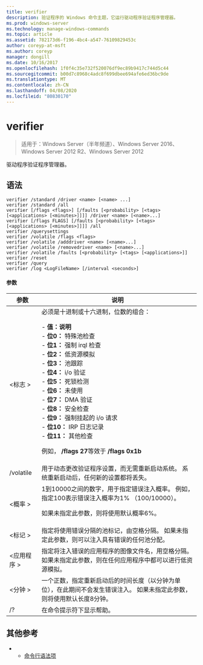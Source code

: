 ```yaml
---
title: verifier
description: 验证程序的 Windows 命令主题，它运行驱动程序验证程序管理器。
ms.prod: windows-server
ms.technology: manage-windows-commands
ms.topic: article
ms.assetid: 782173d6-f196-4bc4-a547-76109829453c
author: coreyp-at-msft
ms.author: coreyp
manager: dongill
ms.date: 10/16/2017
ms.openlocfilehash: 1f0f4c35e732f520076df9ec89b9417c744d5c44
ms.sourcegitcommit: b00d7c8968c4adc8f699dbee694afe6ed36bc9de
ms.translationtype: MT
ms.contentlocale: zh-CN
ms.lasthandoff: 04/08/2020
ms.locfileid: "80830170"
---
```

# <a name="verifier"></a>verifier

>适用于：Windows Server（半年频道）、Windows Server 2016、Windows Server 2012 R2、Windows Server 2012

驱动程序验证程序管理器。  

## <a name="syntax"></a>语法  
```  
verifier /standard /driver <name> [<name> ...]  
verifier /standard /all  
verifier [/flags <flags>] [/faults [<probability> [<tags> [<applications> [<minutes>]]]] /driver <name> [<name>...]  
verifier [/flags FLAGS] [/faults [<probability> [<tags> [<applications> [<minutes>]]]] /all  
verifier /querysettings  
verifier /volatile /flags <flags>  
verifier /volatile /adddriver <name> [<name>...]  
verifier /volatile /removedriver <name> [<name>...]  
verifier /volatile /faults [<probability> [<tags> [<applications>]]  
verifier /reset  
verifier /query  
verifier /log <LogFileName> [/interval <seconds>]  
```  
#### <a name="parameters"></a>参数  
|参数|说明|  
|-------|--------|  
|\<标志 >|必须是十进制或十六进制，位数的组合：<p>-   **值：说明**<br />-   **位0：** 特殊池检查<br />-   **位1：** 强制 irql 检查<br />-   **位2：** 低资源模拟<br />-   **位3：** 池跟踪<br />-   **位4：** i/o 验证<br />-   **位5：** 死锁检测<br />-   **位6：** 未使用<br />-   **位7：** DMA 验证<br />-   **位8：** 安全检查<br />-   **位9：** 强制挂起的 i/o 请求<br />-   **位10：** IRP 日志记录<br />-   **位11：** 其他检查<p>例如， **/flags 27**等效于 **/flags 0x1b**|  
|/volatile|用于动态更改验证程序设置，而无需重新启动系统。 系统重新启动后，任何新的设置都将丢失。|  
|\<概率 >|1到10000之间的数字，用于指定错误注入概率。 例如，指定100表示错误注入概率为1% （100/10000）。<p>如果未指定此参数，则将使用默认概率6%。|  
|\<标记 >|指定将使用错误分隔的池标记，由空格分隔。 如果未指定此参数，则可以注入具有错误的任何池分配。|  
|\<应用程序 >|指定将注入错误的应用程序的图像文件名，用空格分隔。 如果未指定此参数，则在任何应用程序中都可以进行低资源模拟。|  
|\<分钟 >|一个正数，指定重新启动后的时间长度（以分钟为单位），在此期间不会发生错误注入。 如果未指定此参数，则将使用默认长度8分钟。|  
|/?|在命令提示符下显示帮助。|  

## <a name="additional-references"></a>其他参考  
-   - [命令行语法项](command-line-syntax-key.md)  